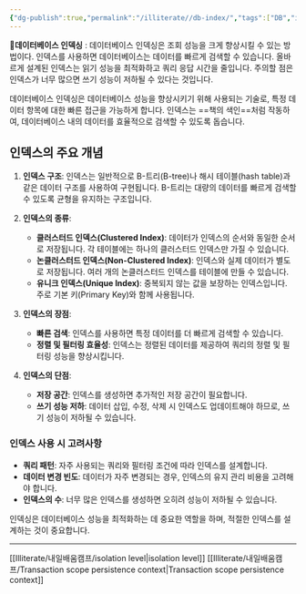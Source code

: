 ```yaml
---
{"dg-publish":true,"permalink":"/illiterate//db-index/","tags":["DB","index"],"noteIcon":"","created":"2025-03-06T23:13:00","updated":"2025-03-06T23:14:09+09:00"}
---
```


**데이터베이스 인덱싱** : 데이터베이스 인덱싱은 조회 성능을 크게 향상시킬 수 있는 방법이다. 인덱스를 사용하면 데이터베이스는 데이터를 빠르게 검색할 수 있습니다. 올바르게 설계된 인덱스는 읽기 성능을 최적화하고 쿼리 응답 시간을 줄입니다. 주의할 점은 인덱스가 너무 많으면 쓰기 성능이 저하될 수 있다는 것입니다.

데이터베이스 인덱싱은 데이터베이스 성능을 향상시키기 위해 사용되는 기술로, 특정 데이터 항목에 대한 빠른 접근을 가능하게 합니다. 인덱스는 ==책의 색인==처럼 작동하여, 데이터베이스 내의 데이터를 효율적으로 검색할 수 있도록 돕습니다.

## 인덱스의 주요 개념

1. **인덱스 구조**: 인덱스는 일반적으로 B-트리(B-tree)나 해시 테이블(hash table)과 같은 데이터 구조를 사용하여 구현됩니다. B-트리는 대량의 데이터를 빠르게 검색할 수 있도록 균형을 유지하는 구조입니다.

2. **인덱스의 종류**:
   - **클러스터드 인덱스(Clustered Index)**: 데이터가 인덱스의 순서와 동일한 순서로 저장됩니다. 각 테이블에는 하나의 클러스터드 인덱스만 가질 수 있습니다.
   - **논클러스터드 인덱스(Non-Clustered Index)**: 인덱스와 실제 데이터가 별도로 저장됩니다. 여러 개의 논클러스터드 인덱스를 테이블에 만들 수 있습니다.
   - **유니크 인덱스(Unique Index)**: 중복되지 않는 값을 보장하는 인덱스입니다. 주로 기본 키(Primary Key)와 함께 사용됩니다.

3. **인덱스의 장점**:
   - **빠른 검색**: 인덱스를 사용하면 특정 데이터를 더 빠르게 검색할 수 있습니다.
   - **정렬 및 필터링 효율성**: 인덱스는 정렬된 데이터를 제공하여 쿼리의 정렬 및 필터링 성능을 향상시킵니다.

4. **인덱스의 단점**:
   - **저장 공간**: 인덱스를 생성하면 추가적인 저장 공간이 필요합니다.
   - **쓰기 성능 저하**: 데이터 삽입, 수정, 삭제 시 인덱스도 업데이트해야 하므로, 쓰기 성능이 저하될 수 있습니다.

### 인덱스 사용 시 고려사항

- **쿼리 패턴**: 자주 사용되는 쿼리와 필터링 조건에 따라 인덱스를 설계합니다.
- **데이터 변경 빈도**: 데이터가 자주 변경되는 경우, 인덱스의 유지 관리 비용을 고려해야 합니다.
- **인덱스의 수**: 너무 많은 인덱스를 생성하면 오히려 성능이 저하될 수 있습니다.

인덱싱은 데이터베이스 성능을 최적화하는 데 중요한 역할을 하며, 적절한 인덱스를 설계하는 것이 중요합니다. 

---
[[Illiterate/내일배움캠프/isolation level\|isolation level]]
[[Illiterate/내일배움캠프/Transaction scope persistence context\|Transaction scope persistence context]]